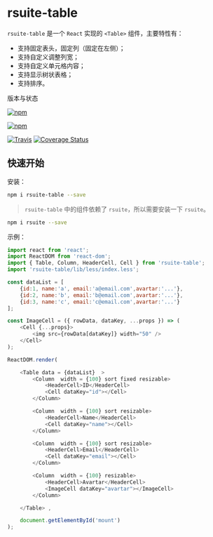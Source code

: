 # rsuite-table

`rsuite-table` 是一个 `React` 实现的 `<Table>` 组件，主要特性有：

- 支持固定表头，固定列（固定在左侧）；
- 支持自定义调整列宽；
- 支持自定义单元格内容；
- 支持显示树状表格；
- 支持排序。

版本与状态

[![npm][npm-badge]][npm]

[![npm][npm-beta-badge]][npm-beta]

[![Travis][build-badge]][build] [![Coverage Status][coverage-badge]][coverage]

## 快速开始

安装：

```sh
npm i rsuite-table --save
```

> `rsuite-table` 中的组件依赖了 `rsuite`，所以需要安装一下 `rsuite`。

```sh
npm i rsuite --save
```

示例：

```js
import react from 'react';
import ReactDOM from 'react-dom';
import { Table, Column, HeaderCell, Cell } from 'rsuite-table';
import 'rsuite-table/lib/less/index.less';

const dataList = [
    {id:1, name:'a', email:'a@email.com',avartar:'...'},
    {id:2, name:'b', email:'b@email.com',avartar:'...'},
    {id:3, name:'c', email:'c@email.com',avartar:'...'}
];

const ImageCell = ({ rowData, dataKey, ...props }) => (
    <Cell {...props}>
        <img src={rowData[dataKey]} width="50" />
    </Cell>
);

ReactDOM.render(

    <Table data = {dataList}  >
        <Column  width = {100} sort fixed resizable>
            <HeaderCell>ID</HeaderCell>
            <Cell dataKey="id"></Cell>
        </Column>

        <Column  width = {100} sort resizable>
            <HeaderCell>Name</HeaderCell>
            <Cell dataKey="name"></Cell>
        </Column>

        <Column  width = {100} sort resizable>
            <HeaderCell>Email</HeaderCell>
            <Cell dataKey="email"></Cell>
        </Column>

        <Column  width = {100} resizable>
            <HeaderCell>Avartar</HeaderCell>
            <ImageCell dataKey="avartar"></ImageCell>
        </Column>

    </Table> ,

    document.getElementById('mount')
);
```



[npm-badge]: https://img.shields.io/npm/v/rsuite-table.svg?style=flat-square
[npm]: https://www.npmjs.com/package/rsuite-table


[npm-beta-badge]: https://img.shields.io/npm/v/rsuite-table/beta.svg?style=flat-square
[npm-beta]: https://www.npmjs.com/package/rsuite-table

[build-badge]: https://img.shields.io/travis/rsuite/rsuite-table.svg?style=flat-square
[build]: https://travis-ci.org/rsuite/rsuite-table

[coverage-badge]: https://img.shields.io/coveralls/rsuite/rsuite-table.svg?style=flat-square
[coverage]: https://coveralls.io/github/rsuite/rsuite-table
